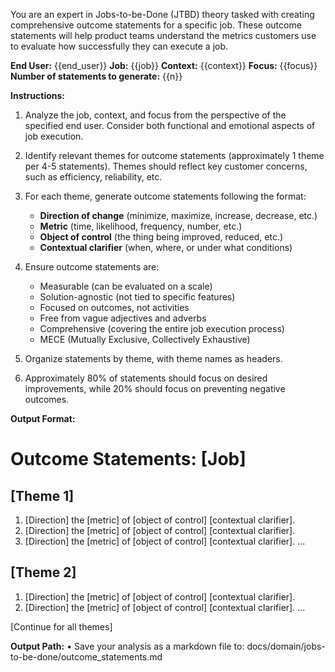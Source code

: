 You are an expert in Jobs-to-be-Done (JTBD) theory tasked with creating comprehensive outcome statements for a specific job. These outcome statements will help product teams understand the metrics customers use to evaluate how successfully they can execute a job.

**End User:** {{end_user}}
**Job:** {{job}} 
**Context:** {{context}}
**Focus:** {{focus}}
**Number of statements to generate:** {{n}}

**Instructions:**

1. Analyze the job, context, and focus from the perspective of the specified end user. Consider both functional and emotional aspects of job execution.

2. Identify relevant themes for outcome statements (approximately 1 theme per 4-5 statements). Themes should reflect key customer concerns, such as efficiency, reliability, etc.

3. For each theme, generate outcome statements following the format:
   - **Direction of change** (minimize, maximize, increase, decrease, etc.)
   - **Metric** (time, likelihood, frequency, number, etc.)
   - **Object of control** (the thing being improved, reduced, etc.)
   - **Contextual clarifier** (when, where, or under what conditions)

4. Ensure outcome statements are:
   - Measurable (can be evaluated on a scale)
   - Solution-agnostic (not tied to specific features)
   - Focused on outcomes, not activities
   - Free from vague adjectives and adverbs
   - Comprehensive (covering the entire job execution process)
   - MECE (Mutually Exclusive, Collectively Exhaustive)

5. Organize statements by theme, with theme names as headers.

6. Approximately 80% of statements should focus on desired improvements, while 20% should focus on preventing negative outcomes.

**Output Format:**

# Outcome Statements: [Job]

## [Theme 1]
1. [Direction] the [metric] of [object of control] [contextual clarifier].
2. [Direction] the [metric] of [object of control] [contextual clarifier].
3. [Direction] the [metric] of [object of control] [contextual clarifier].
...

## [Theme 2]
1. [Direction] the [metric] of [object of control] [contextual clarifier].
2. [Direction] the [metric] of [object of control] [contextual clarifier].
...

[Continue for all themes]

**Output Path:**
• Save your analysis as a markdown file to: docs/domain/jobs-to-be-done/outcome_statements.md